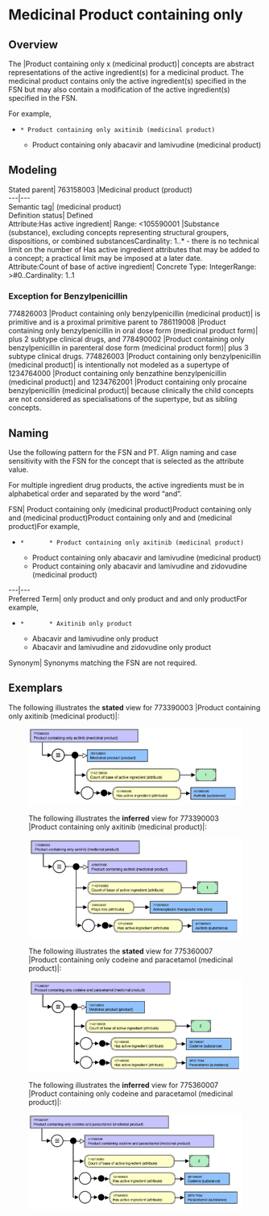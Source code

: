 # Medicinal Product containing only

## Overview

The |Product containing only x (medicinal product)| concepts are abstract representations of the active ingredient(s) for a medicinal product. The medicinal product contains only the active ingredient(s) specified in the FSN but may also contain a modification of the active ingredient(s) specified in the FSN.

For example,

  *     * Product containing only axitinib (medicinal product)
    * Product containing only abacavir and lamivudine (medicinal product)

## Modeling

Stated parent| 763158003 |Medicinal product (product)  
---|---  
Semantic tag| (medicinal product)  
Definition status| Defined  
Attribute:Has active ingredient| Range: <105590001 |Substance (substance), excluding concepts representing structural groupers, dispositions, or combined substancesCardinality: 1..* - there is no technical limit on the number of Has active ingredient attributes that may be added to a concept; a practical limit may be imposed at a later date.  
Attribute:Count of base of active ingredient| Concrete Type: IntegerRange: >#0..Cardinality: 1..1  
  
### Exception for Benzylpenicillin

774826003 |Product containing only benzylpenicillin (medicinal product)| is primitive and is a proximal primitive parent to 786119008 |Product containing only benzylpenicillin in oral dose form (medicinal product form)| plus 2 subtype clinical drugs, and 778490002 |Product containing only benzylpenicillin in parenteral dose form (medicinal product form)| plus 3 subtype clinical drugs. 774826003 |Product containing only benzylpenicillin (medicinal product)| is intentionally not modeled as a supertype of 1234764000 |Product containing only benzathine benzylpenicillin (medicinal product)| and 1234762001 |Product containing only procaine benzylpenicillin (medicinal product)| because clinically the child concepts are not considered as specialisations of the supertype, but as sibling concepts.

## Naming

Use the following pattern for the FSN and PT. Align naming and case sensitivity with the FSN for the concept that is selected as the attribute value. 

For multiple ingredient drug products, the active ingredients must be in alphabetical order and separated by the word “and”.

FSN| Product containing only <Active ingredient FSN> (medicinal product)Product containing only <Active ingredient FSN> and <Active ingredient FSN> (medicinal product)Product containing only <Active ingredient FSN> and <Active ingredient FSN> and <Active ingredient FSN> (medicinal product)For example,

  *     *       * Product containing only axitinib (medicinal product)
      * Product containing only abacavir and lamivudine (medicinal product)
      * Product containing only abacavir and lamivudine and zidovudine (medicinal product)

  
---|---  
Preferred Term| <Active ingredient PT> only product<Active ingredient PT> and <Active ingredient PT> only product<Active ingredient PT> and <Active ingredient PT> and <Active ingredient PT> only productFor example,

  *     *       * Axitinib only product
      * Abacavir and lamivudine only product
      * Abacavir and lamivudine and zidovudine only product

  
Synonym| Synonyms matching the FSN are not required.  
  
## Exemplars

The following illustrates the **stated** view for 773390003 |Product containing only axitinib (medicinal product)|:

<figure><img src="images/240453153.png" alt="" title=""><figcaption><p>The following illustrates the <strong>inferred</strong> view for 773390003 |Product containing only axitinib (medicinal product)|:</p></figcaption></figure>

<figure><img src="images/240453152.png" alt="" title=""><figcaption><p>The following illustrates the <strong>stated</strong> view for 775360007 |Product containing only codeine and paracetamol (medicinal product)|:</p></figcaption></figure>

<figure><img src="images/240453151.png" alt="" title=""><figcaption><p>The following illustrates the <strong>inferred</strong> view for 775360007 |Product containing only codeine and paracetamol (medicinal product)|:</p></figcaption></figure>

<figure><img src="images/240453150.png" alt="" title=""></figure>
